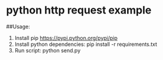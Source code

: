 # python http request example

##Usage: 
1) Install pip https://pypi.python.org/pypi/pip  
2) Install python dependencies: pip install -r requirements.txt  
3) Run script: python send.py

